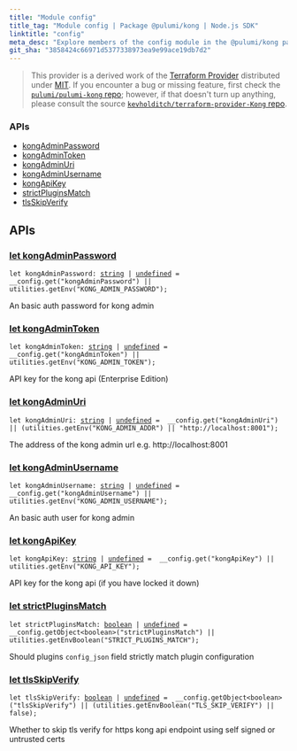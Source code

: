 ```yaml
---
title: "Module config"
title_tag: "Module config | Package @pulumi/kong | Node.js SDK"
linktitle: "config"
meta_desc: "Explore members of the config module in the @pulumi/kong package."
git_sha: "3858424c66971d5377338973ea9e99ace19db7d2"
---
```


<!-- WARNING: this page was generated by a tool. Do not edit it by hand. -->
<!-- To change it, please see https://github.com/pulumi/docs/tree/master/tools/tscdocgen. -->


> This provider is a derived work of the [Terraform Provider](https://github.com/kevholditch/terraform-provider-Kong)
> distributed under [MIT](https://mit-license.org/). If you encounter a bug or missing feature,
> first check the [`pulumi/pulumi-kong` repo](https://github.com/pulumi/pulumi-kong/issues); however, if that doesn't turn up anything,
> please consult the source [`kevholditch/terraform-provider-Kong` repo](https://github.com/kevholditch/terraform-provider-Kong/issues).







<h3>APIs</h3>
<ul class="api">
    <li><a href="#kongAdminPassword"><span class="symbol api"></span>kongAdminPassword</a></li>
    <li><a href="#kongAdminToken"><span class="symbol api"></span>kongAdminToken</a></li>
    <li><a href="#kongAdminUri"><span class="symbol api"></span>kongAdminUri</a></li>
    <li><a href="#kongAdminUsername"><span class="symbol api"></span>kongAdminUsername</a></li>
    <li><a href="#kongApiKey"><span class="symbol api"></span>kongApiKey</a></li>
    <li><a href="#strictPluginsMatch"><span class="symbol api"></span>strictPluginsMatch</a></li>
    <li><a href="#tlsSkipVerify"><span class="symbol api"></span>tlsSkipVerify</a></li>
</ul>




<h2 id="apis">APIs</h2>
<h3 class="pdoc-module-header" id="kongAdminPassword" data-link-title="kongAdminPassword">
    <a href="https://github.com/pulumi/pulumi-kong/blob/{{< param git_sha >}}/sdk/nodejs/config/vars.ts#L12">
        let <strong>kongAdminPassword</strong>
    </a>
</h3>

<pre class="highlight"><code><span class='kd'>let</span> kongAdminPassword: <span class='kd'><a href='https://developer.mozilla.org/en-US/docs/Web/JavaScript/Reference/Global_Objects/String'>string</a></span> | <span class='kd'><a href='https://developer.mozilla.org/en-US/docs/Web/JavaScript/Reference/Global_Objects/undefined'>undefined</a></span> = <span class='s2'> __config.get(&#34;kongAdminPassword&#34;) || utilities.getEnv(&#34;KONG_ADMIN_PASSWORD&#34;)</span>;</code></pre>

An basic auth password for kong admin

<h3 class="pdoc-module-header" id="kongAdminToken" data-link-title="kongAdminToken">
    <a href="https://github.com/pulumi/pulumi-kong/blob/{{< param git_sha >}}/sdk/nodejs/config/vars.ts#L16">
        let <strong>kongAdminToken</strong>
    </a>
</h3>

<pre class="highlight"><code><span class='kd'>let</span> kongAdminToken: <span class='kd'><a href='https://developer.mozilla.org/en-US/docs/Web/JavaScript/Reference/Global_Objects/String'>string</a></span> | <span class='kd'><a href='https://developer.mozilla.org/en-US/docs/Web/JavaScript/Reference/Global_Objects/undefined'>undefined</a></span> = <span class='s2'> __config.get(&#34;kongAdminToken&#34;) || utilities.getEnv(&#34;KONG_ADMIN_TOKEN&#34;)</span>;</code></pre>

API key for the kong api (Enterprise Edition)

<h3 class="pdoc-module-header" id="kongAdminUri" data-link-title="kongAdminUri">
    <a href="https://github.com/pulumi/pulumi-kong/blob/{{< param git_sha >}}/sdk/nodejs/config/vars.ts#L20">
        let <strong>kongAdminUri</strong>
    </a>
</h3>

<pre class="highlight"><code><span class='kd'>let</span> kongAdminUri: <span class='kd'><a href='https://developer.mozilla.org/en-US/docs/Web/JavaScript/Reference/Global_Objects/String'>string</a></span> | <span class='kd'><a href='https://developer.mozilla.org/en-US/docs/Web/JavaScript/Reference/Global_Objects/undefined'>undefined</a></span> = <span class='s2'> __config.get(&#34;kongAdminUri&#34;) || (utilities.getEnv(&#34;KONG_ADMIN_ADDR&#34;) || &#34;http://localhost:8001&#34;)</span>;</code></pre>

The address of the kong admin url e.g. http://localhost:8001

<h3 class="pdoc-module-header" id="kongAdminUsername" data-link-title="kongAdminUsername">
    <a href="https://github.com/pulumi/pulumi-kong/blob/{{< param git_sha >}}/sdk/nodejs/config/vars.ts#L24">
        let <strong>kongAdminUsername</strong>
    </a>
</h3>

<pre class="highlight"><code><span class='kd'>let</span> kongAdminUsername: <span class='kd'><a href='https://developer.mozilla.org/en-US/docs/Web/JavaScript/Reference/Global_Objects/String'>string</a></span> | <span class='kd'><a href='https://developer.mozilla.org/en-US/docs/Web/JavaScript/Reference/Global_Objects/undefined'>undefined</a></span> = <span class='s2'> __config.get(&#34;kongAdminUsername&#34;) || utilities.getEnv(&#34;KONG_ADMIN_USERNAME&#34;)</span>;</code></pre>

An basic auth user for kong admin

<h3 class="pdoc-module-header" id="kongApiKey" data-link-title="kongApiKey">
    <a href="https://github.com/pulumi/pulumi-kong/blob/{{< param git_sha >}}/sdk/nodejs/config/vars.ts#L28">
        let <strong>kongApiKey</strong>
    </a>
</h3>

<pre class="highlight"><code><span class='kd'>let</span> kongApiKey: <span class='kd'><a href='https://developer.mozilla.org/en-US/docs/Web/JavaScript/Reference/Global_Objects/String'>string</a></span> | <span class='kd'><a href='https://developer.mozilla.org/en-US/docs/Web/JavaScript/Reference/Global_Objects/undefined'>undefined</a></span> = <span class='s2'> __config.get(&#34;kongApiKey&#34;) || utilities.getEnv(&#34;KONG_API_KEY&#34;)</span>;</code></pre>

API key for the kong api (if you have locked it down)

<h3 class="pdoc-module-header" id="strictPluginsMatch" data-link-title="strictPluginsMatch">
    <a href="https://github.com/pulumi/pulumi-kong/blob/{{< param git_sha >}}/sdk/nodejs/config/vars.ts#L32">
        let <strong>strictPluginsMatch</strong>
    </a>
</h3>

<pre class="highlight"><code><span class='kd'>let</span> strictPluginsMatch: <span class='kd'><a href='https://developer.mozilla.org/en-US/docs/Web/JavaScript/Reference/Global_Objects/Boolean'>boolean</a></span> | <span class='kd'><a href='https://developer.mozilla.org/en-US/docs/Web/JavaScript/Reference/Global_Objects/undefined'>undefined</a></span> = <span class='s2'> __config.getObject&lt;boolean&gt;(&#34;strictPluginsMatch&#34;) || utilities.getEnvBoolean(&#34;STRICT_PLUGINS_MATCH&#34;)</span>;</code></pre>

Should plugins `config_json` field strictly match plugin configuration

<h3 class="pdoc-module-header" id="tlsSkipVerify" data-link-title="tlsSkipVerify">
    <a href="https://github.com/pulumi/pulumi-kong/blob/{{< param git_sha >}}/sdk/nodejs/config/vars.ts#L36">
        let <strong>tlsSkipVerify</strong>
    </a>
</h3>

<pre class="highlight"><code><span class='kd'>let</span> tlsSkipVerify: <span class='kd'><a href='https://developer.mozilla.org/en-US/docs/Web/JavaScript/Reference/Global_Objects/Boolean'>boolean</a></span> | <span class='kd'><a href='https://developer.mozilla.org/en-US/docs/Web/JavaScript/Reference/Global_Objects/undefined'>undefined</a></span> = <span class='s2'> __config.getObject&lt;boolean&gt;(&#34;tlsSkipVerify&#34;) || (utilities.getEnvBoolean(&#34;TLS_SKIP_VERIFY&#34;) || false)</span>;</code></pre>

Whether to skip tls verify for https kong api endpoint using self signed or untrusted certs

